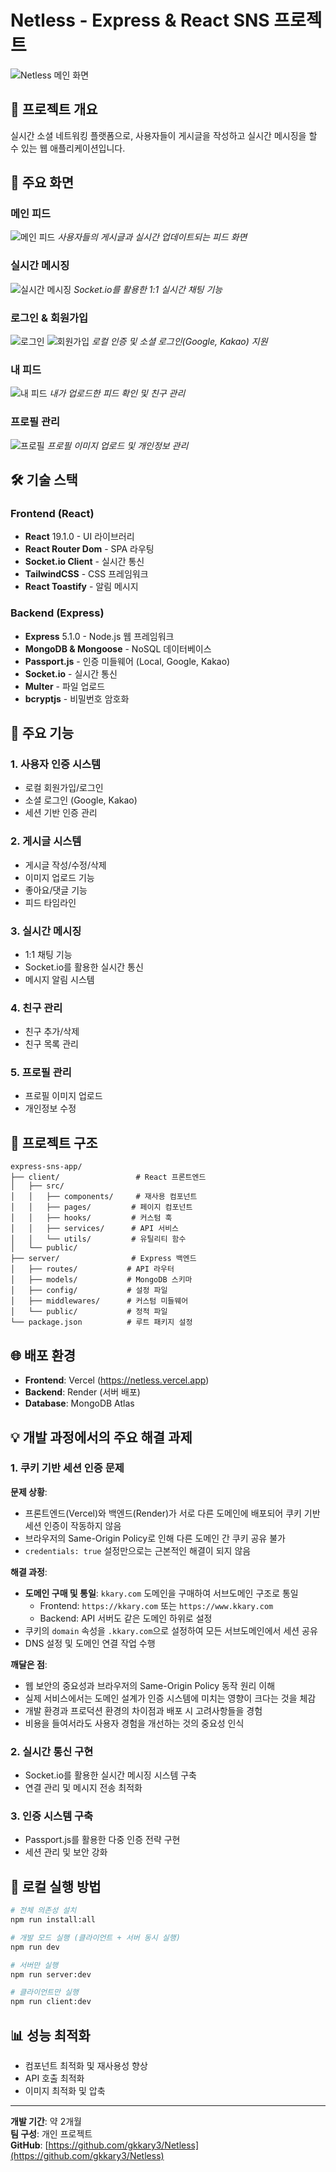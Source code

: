 # Netless - Express & React SNS 프로젝트

![Netless 메인 화면](./images/main-screen.png)

## 🚀 프로젝트 개요

실시간 소셜 네트워킹 플랫폼으로, 사용자들이 게시글을 작성하고 실시간 메시징을 할 수 있는 웹 애플리케이션입니다.

## 📸 주요 화면

### 메인 피드

![메인 피드](./images/feed.png)
_사용자들의 게시글과 실시간 업데이트되는 피드 화면_

### 실시간 메시징

![실시간 메시징](./images/messaging.png)
_Socket.io를 활용한 1:1 실시간 채팅 기능_

### 로그인 & 회원가입

![로그인](![image](https://github.com/user-attachments/assets/2bca1e48-e3d1-4ccd-8926-f906d80c25e4)
) ![회원가입](./images/signup.png)
_로컬 인증 및 소셜 로그인(Google, Kakao) 지원_

### 내 피드

![내 피드](./images/my-feed.png)
_내가 업로드한 피드 확인 및 친구 관리_

### 프로필 관리

![프로필](./images/profile.png)
_프로필 이미지 업로드 및 개인정보 관리_

## 🛠 기술 스택

### Frontend (React)

- **React** 19.1.0 - UI 라이브러리
- **React Router Dom** - SPA 라우팅
- **Socket.io Client** - 실시간 통신
- **TailwindCSS** - CSS 프레임워크
- **React Toastify** - 알림 메시지

### Backend (Express)

- **Express** 5.1.0 - Node.js 웹 프레임워크
- **MongoDB & Mongoose** - NoSQL 데이터베이스
- **Passport.js** - 인증 미들웨어 (Local, Google, Kakao)
- **Socket.io** - 실시간 통신
- **Multer** - 파일 업로드
- **bcryptjs** - 비밀번호 암호화

## 🎯 주요 기능

### 1. 사용자 인증 시스템

- 로컬 회원가입/로그인
- 소셜 로그인 (Google, Kakao)
- 세션 기반 인증 관리

### 2. 게시글 시스템

- 게시글 작성/수정/삭제
- 이미지 업로드 기능
- 좋아요/댓글 기능
- 피드 타임라인

### 3. 실시간 메시징

- 1:1 채팅 기능
- Socket.io를 활용한 실시간 통신
- 메시지 알림 시스템

### 4. 친구 관리

- 친구 추가/삭제
- 친구 목록 관리

### 5. 프로필 관리

- 프로필 이미지 업로드
- 개인정보 수정

## 📁 프로젝트 구조

```
express-sns-app/
├── client/                 # React 프론트엔드
│   ├── src/
│   │   ├── components/     # 재사용 컴포넌트
│   │   ├── pages/         # 페이지 컴포넌트
│   │   ├── hooks/         # 커스텀 훅
│   │   ├── services/      # API 서비스
│   │   └── utils/         # 유틸리티 함수
│   └── public/
├── server/                # Express 백엔드
│   ├── routes/           # API 라우터
│   ├── models/           # MongoDB 스키마
│   ├── config/           # 설정 파일
│   ├── middlewares/      # 커스텀 미들웨어
│   └── public/           # 정적 파일
└── package.json          # 루트 패키지 설정
```

## 🌐 배포 환경

- **Frontend**: Vercel (https://netless.vercel.app)
- **Backend**: Render (서버 배포)
- **Database**: MongoDB Atlas

## 💡 개발 과정에서의 주요 해결 과제

### 1. 쿠키 기반 세션 인증 문제

**문제 상황**:

- 프론트엔드(Vercel)와 백엔드(Render)가 서로 다른 도메인에 배포되어 쿠키 기반 세션 인증이 작동하지 않음
- 브라우저의 Same-Origin Policy로 인해 다른 도메인 간 쿠키 공유 불가
- `credentials: true` 설정만으로는 근본적인 해결이 되지 않음

**해결 과정**:

- **도메인 구매 및 통일**: `kkary.com` 도메인을 구매하여 서브도메인 구조로 통일
  - Frontend: `https://kkary.com` 또는 `https://www.kkary.com`
  - Backend: API 서버도 같은 도메인 하위로 설정
- 쿠키의 `domain` 속성을 `.kkary.com`으로 설정하여 모든 서브도메인에서 세션 공유
- DNS 설정 및 도메인 연결 작업 수행

**깨달은 점**:

- 웹 보안의 중요성과 브라우저의 Same-Origin Policy 동작 원리 이해
- 실제 서비스에서는 도메인 설계가 인증 시스템에 미치는 영향이 크다는 것을 체감
- 개발 환경과 프로덕션 환경의 차이점과 배포 시 고려사항들을 경험
- 비용을 들여서라도 사용자 경험을 개선하는 것의 중요성 인식

### 2. 실시간 통신 구현

- Socket.io를 활용한 실시간 메시징 시스템 구축
- 연결 관리 및 메시지 전송 최적화

### 3. 인증 시스템 구축

- Passport.js를 활용한 다중 인증 전략 구현
- 세션 관리 및 보안 강화

## 🚀 로컬 실행 방법

```bash
# 전체 의존성 설치
npm run install:all

# 개발 모드 실행 (클라이언트 + 서버 동시 실행)
npm run dev

# 서버만 실행
npm run server:dev

# 클라이언트만 실행
npm run client:dev
```

## 📊 성능 최적화

- 컴포넌트 최적화 및 재사용성 향상
- API 호출 최적화
- 이미지 최적화 및 압축

---

**개발 기간**: 약 2개월  
**팀 구성**: 개인 프로젝트  
**GitHub**: [https://github.com/gkkary3/Netless](https://github.com/gkkary3/Netless)
